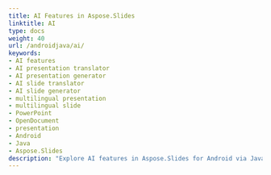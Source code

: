 ```yaml
---
title: AI Features in Aspose.Slides
linktitle: AI
type: docs
weight: 40
url: /androidjava/ai/
keywords:
- AI features
- AI presentation translator
- AI presentation generator
- AI slide translator
- AI slide generator
- multilingual presentation
- multilingual slide
- PowerPoint
- OpenDocument
- presentation
- Android
- Java
- Aspose.Slides
description: "Explore AI features in Aspose.Slides for Android via Java to generate, analyze, and enhance presentations in Java, with guides for PowerPoint and OpenDocument formats."
---
```

